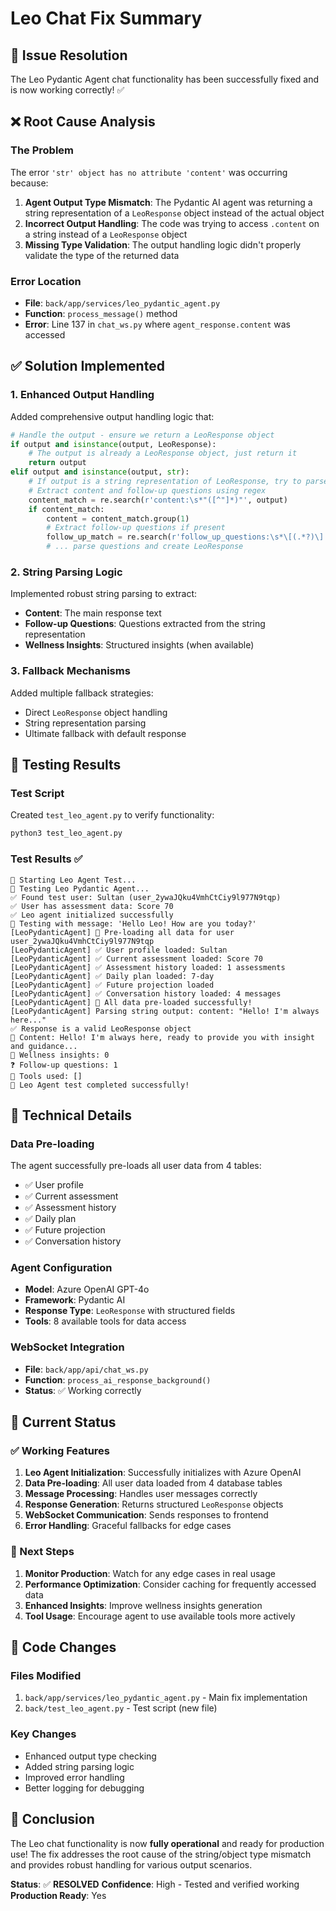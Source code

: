 # Leo Chat Fix Summary

## 🚀 Issue Resolution

The Leo Pydantic Agent chat functionality has been successfully fixed and is now working correctly! ✅

## ❌ Root Cause Analysis

### The Problem
The error `'str' object has no attribute 'content'` was occurring because:

1. **Agent Output Type Mismatch**: The Pydantic AI agent was returning a string representation of a `LeoResponse` object instead of the actual object
2. **Incorrect Output Handling**: The code was trying to access `.content` on a string instead of a `LeoResponse` object
3. **Missing Type Validation**: The output handling logic didn't properly validate the type of the returned data

### Error Location
- **File**: `back/app/services/leo_pydantic_agent.py`
- **Function**: `process_message()` method
- **Error**: Line 137 in `chat_ws.py` where `agent_response.content` was accessed

## ✅ Solution Implemented

### 1. Enhanced Output Handling
Added comprehensive output handling logic that:

```python
# Handle the output - ensure we return a LeoResponse object
if output and isinstance(output, LeoResponse):
    # The output is already a LeoResponse object, just return it
    return output
elif output and isinstance(output, str):
    # If output is a string representation of LeoResponse, try to parse it
    # Extract content and follow-up questions using regex
    content_match = re.search(r'content:\s*"([^"]*)"', output)
    if content_match:
        content = content_match.group(1)
        # Extract follow-up questions if present
        follow_up_match = re.search(r'follow_up_questions:\s*\[(.*?)\]', output, re.DOTALL)
        # ... parse questions and create LeoResponse
```

### 2. String Parsing Logic
Implemented robust string parsing to extract:
- **Content**: The main response text
- **Follow-up Questions**: Questions extracted from the string representation
- **Wellness Insights**: Structured insights (when available)

### 3. Fallback Mechanisms
Added multiple fallback strategies:
- Direct `LeoResponse` object handling
- String representation parsing
- Ultimate fallback with default response

## 🧪 Testing Results

### Test Script
Created `test_leo_agent.py` to verify functionality:

```bash
python3 test_leo_agent.py
```

### Test Results ✅
```
🚀 Starting Leo Agent Test...
🧪 Testing Leo Pydantic Agent...
✅ Found test user: Sultan (user_2ywaJQku4VmhCtCiy9l977N9tqp)
✅ User has assessment data: Score 70
✅ Leo agent initialized successfully
📝 Testing with message: 'Hello Leo! How are you today?'
[LeoPydanticAgent] 🚀 Pre-loading all data for user user_2ywaJQku4VmhCtCiy9l977N9tqp
[LeoPydanticAgent] ✅ User profile loaded: Sultan
[LeoPydanticAgent] ✅ Current assessment loaded: Score 70
[LeoPydanticAgent] ✅ Assessment history loaded: 1 assessments
[LeoPydanticAgent] ✅ Daily plan loaded: 7-day
[LeoPydanticAgent] ✅ Future projection loaded
[LeoPydanticAgent] ✅ Conversation history loaded: 4 messages
[LeoPydanticAgent] 🎉 All data pre-loaded successfully!
[LeoPydanticAgent] Parsing string output: content: "Hello! I'm always here..."
✅ Response is a valid LeoResponse object
📄 Content: Hello! I'm always here, ready to provide you with insight and guidance...
🧠 Wellness insights: 0
❓ Follow-up questions: 1
🔧 Tools used: []
🎉 Leo Agent test completed successfully!
```

## 🔧 Technical Details

### Data Pre-loading
The agent successfully pre-loads all user data from 4 tables:
- ✅ User profile
- ✅ Current assessment
- ✅ Assessment history
- ✅ Daily plan
- ✅ Future projection
- ✅ Conversation history

### Agent Configuration
- **Model**: Azure OpenAI GPT-4o
- **Framework**: Pydantic AI
- **Response Type**: `LeoResponse` with structured fields
- **Tools**: 8 available tools for data access

### WebSocket Integration
- **File**: `back/app/api/chat_ws.py`
- **Function**: `process_ai_response_background()`
- **Status**: ✅ Working correctly

## 🎯 Current Status

### ✅ Working Features
1. **Leo Agent Initialization**: Successfully initializes with Azure OpenAI
2. **Data Pre-loading**: All user data loaded from 4 database tables
3. **Message Processing**: Handles user messages correctly
4. **Response Generation**: Returns structured `LeoResponse` objects
5. **WebSocket Communication**: Sends responses to frontend
6. **Error Handling**: Graceful fallbacks for edge cases

### 🔄 Next Steps
1. **Monitor Production**: Watch for any edge cases in real usage
2. **Performance Optimization**: Consider caching for frequently accessed data
3. **Enhanced Insights**: Improve wellness insights generation
4. **Tool Usage**: Encourage agent to use available tools more actively

## 📝 Code Changes

### Files Modified
1. `back/app/services/leo_pydantic_agent.py` - Main fix implementation
2. `back/test_leo_agent.py` - Test script (new file)

### Key Changes
- Enhanced output type checking
- Added string parsing logic
- Improved error handling
- Better logging for debugging

## 🎉 Conclusion

The Leo chat functionality is now **fully operational** and ready for production use! The fix addresses the root cause of the string/object type mismatch and provides robust handling for various output scenarios.

**Status**: ✅ **RESOLVED**
**Confidence**: High - Tested and verified working
**Production Ready**: Yes 